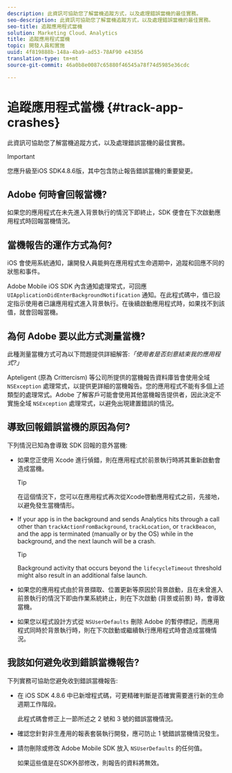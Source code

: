 ```yaml
---
description: 此資訊可協助您了解當機追蹤方式，以及處理錯誤當機的最佳實務。
seo-description: 此資訊可協助您了解當機追蹤方式，以及處理錯誤當機的最佳實務。
seo-title: 追蹤應用程式當機
solution: Marketing Cloud、Analytics
title: 追蹤應用程式當機
topic: 開發人員和實施
uuid: 4f819888b-148a-4ba9-ad53-78AF90 e43856
translation-type: tm+mt
source-git-commit: 46a0b8e0087c65880f46545a78f74d5985e36cdc

---
```



# 追蹤應用程式當機 {#track-app-crashes}

此資訊可協助您了解當機追蹤方式，以及處理錯誤當機的最佳實務。

>[!IMPORTANT]
>
>您應升級至iOS SDK4.8.6版，其中包含防止報告錯誤當機的重要變更。

## Adobe 何時會回報當機?

如果您的應用程式在未先進入背景執行的情況下即終止，SDK 便會在下次啟動應用程式時回報當機情況。

## 當機報告的運作方式為何?

iOS 會使用系統通知，讓開發人員能夠在應用程式生命週期中，追蹤和回應不同的狀態和事件。

Adobe Mobile iOS SDK 內含通知處理常式，可回應 `UIApplicationDidEnterBackgroundNotification` 通知。在此程式碼中，值已設定指示使用者已讓應用程式進入背景執行。在後續啟動應用程式時，如果找不到該值，就會回報當機。

## 為何 Adobe 要以此方式測量當機?

此種測量當機方式可為以下問題提供詳細解答:*「使用者是否刻意結束我的應用程式?」*

Apteligent (原為 Crittercism) 等公司所提供的當機報告資料庫皆會使用全域 `NSException` 處理常式，以提供更詳細的當機報告。您的應用程式不能有多個上述類型的處理常式。Adobe 了解客戶可能會使用其他當機報告提供者，因此決定不實施全域 `NSException` 處理常式，以避免出現建置錯誤的情況。

## 導致回報錯誤當機的原因為何?

下列情況已知為會導致 SDK 回報的意外當機:

* 如果您正使用 Xcode 進行偵錯，則在應用程式於前景執行時將其重新啟動會造成當機。

   >[!TIP]
   >
   >在這個情況下，您可以在應用程式再次從Xcode啓動應用程式之前，先接地，以避免發生當機情形。

* If your app is in the background and sends Analytics hits through a call other than `trackActionFromBackground`, `trackLocation`, or `trackBeacon`, and the app is terminated (manually or by the OS) while in the background, and the next launch will be a crash.

   >[!TIP]
   >
   >Background activity that occurs beyond the `lifecycleTimeout` threshold might also result in an additional false launch.

* 如果您的應用程式由於背景擷取、位置更新等原因於背景啟動，且在未曾進入前景執行的情況下即由作業系統終止，則在下次啟動 (背景或前景) 時，會導致當機。
* 如果您以程式設計方式從 `NSUserDefaults` 刪除 Adobe 的暫停標記，而應用程式同時於背景執行時，則在下次啟動或繼續執行應用程式時會造成當機情況。

## 我該如何避免收到錯誤當機報告?

下列實務可協助您避免收到錯誤當機報告:

* 在 iOS SDK 4.8.6 中已新增程式碼，可更精確判斷是否確實需要進行新的生命週期工作階段。

   此程式碼會修正上一節所述之 2 號和 3 號的錯誤當機情況。

* 確認您針對非生產用的報表套裝執行開發，應可防止 1 號錯誤當機情況發生。
* 請勿刪除或修改 Adobe Mobile SDK 放入 `NSUserDefaults` 的任何值。

   如果這些值是在SDK外部修改，則報告的資料將無效。

